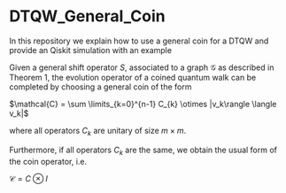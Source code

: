 # DTQW_General_Coin
In this repository we explain how to use a general coin for a DTQW and provide an Qiskit simulation with an example

Given a general shift operator $S$, associated to a graph $\mathcal{G}$ as described in Theorem 1, the evolution operator of a coined quantum walk can be completed by choosing a general coin of the form

$\mathcal{C} = \sum \limits_{k=0}^{n-1} C_{k} \otimes |v_k\rangle \langle v_k|$

where all operators $C_k$ are unitary of size $m \times m$. 

Furthermore, if all operators $C_k$ are the same, we obtain the usual form of the coin operator, i.e.

$\mathcal{C} = C \otimes I$
